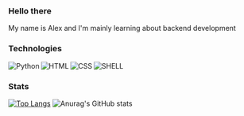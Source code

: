 ### Hello there
My name is Alex and I'm mainly learning about backend development 
<br/>

### Technologies
<img align="left" img src="https://img.shields.io/badge/Python-14354C?style=for-the-badge&logo=python&logoColor=white" alt="Python"/>
<img align="left" img src="https://img.shields.io/badge/HTML5-E34F26?style=for-the-badge&logo=html5&logoColor=white" alt="HTML"/>
<img align="left" img src="https://img.shields.io/badge/CSS3-1572B6?style=for-the-badge&logo=css3&logoColor=white" alt="CSS"/>
<img align="left" img src="https://img.shields.io/badge/Shell_Script-121011?style=for-the-badge&logo=gnu-bash&logoColor=white" alt="SHELL"/>

<br/>

                                                                                    
### Stats
[![Top Langs](https://github-readme-stats.vercel.app/api/top-langs/?username=Prothyte&layout=compact&count_private=true&theme=tokyonight)](https://github.com/anuraghazra/github-readme-stats)
![Anurag's GitHub stats](https://github-readme-stats.vercel.app/api?username=Prothyte&count_private=true&theme=tokyonight)




